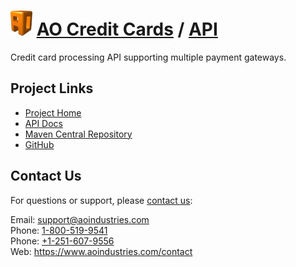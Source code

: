 # [<img src="ao-logo.png" alt="AO Logo" width="35" height="40">](https://www.aoindustries.com/) [AO Credit Cards](https://www.aoindustries.com/ao-credit-cards/) / [API](https://www.aoindustries.com/ao-credit-cards/api/)
Credit card processing API supporting multiple payment gateways.

## Project Links
* [Project Home](https://www.aoindustries.com/ao-credit-cards/api/)
* [API Docs](https://www.aoindustries.com/ao-credit-cards/api/apidocs/)
* [Maven Central Repository](https://search.maven.org/#search|gav|1|g:%22com.aoindustries%22%20AND%20a:%22ao-credit-cards-api%22)
* [GitHub](https://github.com/aoindustries/ao-credit-cards-api)

## Contact Us
For questions or support, please [contact us](https://www.aoindustries.com/contact):

Email: [support@aoindustries.com](mailto:support@aoindustries.com)  
Phone: [1-800-519-9541](tel:1-800-519-9541)  
Phone: [+1-251-607-9556](tel:+1-251-607-9556)  
Web: https://www.aoindustries.com/contact
